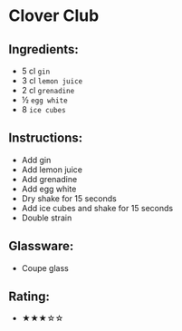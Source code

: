 # Clover Club

## Ingredients:
- 5 cl `gin`
- 3 cl `lemon juice`
- 2 cl `grenadine` <!-- - 2 cl `raspberry syrup` -->
- ½ `egg white`
- 8 `ice cubes`

## Instructions:
- Add gin
- Add lemon juice
- Add grenadine <!-- - Add raspberry syrup -->
- Add egg white
- Dry shake for 15 seconds
- Add ice cubes and shake for 15 seconds
- Double strain

## Glassware:
- Coupe glass

## Rating:
- ★★★☆☆